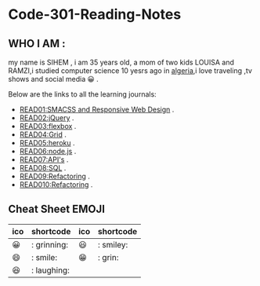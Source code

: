 # Code-301-Reading-Notes

## WHO I AM  :
my name is SIHEM , i am 35 years old, a mom of two kids LOUISA and RAMZI,i studied computer science 10 yesrs ago in [algeria](https://en.wikipedia.org/wiki/Algeria),i love traveling ,tv shows and social media  :grinning: .

Below are the links to all the learning journals:

* [READ01:SMACSS and Responsive Web Design](https://github.com/sisidjidji/301-readings/blob/master/README1.md) .
* [READ02:jQuery](https://github.com/sisidjidji/301-readings/blob/master/README2.MD) .
* [READ03:flexbox](https://github.com/sisidjidji/301-readings/blob/master/README3.MD) .
* [READ04:Grid](https://github.com/sisidjidji/301-readings/blob/master/README4.MD) .
* [READ05:heroku](https://github.com/sisidjidji/301-readings/blob/master/README5.MD) .
* [READ06:node.js](https://github.com/sisidjidji/301-readings/blob/master/README6.MD) .
* [READ07:API's](https://github.com/sisidjidji/301-readings/blob/master/README7.MD) .
* [READ08:SQL](https://github.com/sisidjidji/301-readings/blob/master/README8.MD) .
* [READ09:Refactoring](https://github.com/sisidjidji/301-readings/blob/master/README9.MD) .
* [READ010:Refactoring](https://github.com/sisidjidji/301-readings/blob/master/README10.MD) .


## Cheat Sheet EMOJI

|ico |	shortcode|	ico	|shortcode|	
|--- |     ----- |  --- |  ------|
|😀	|  : grinning:|	😃 |: smiley:|	
|😄	|     : smile:|   😁|: grin:	|
|😆	|  : laughing:|

